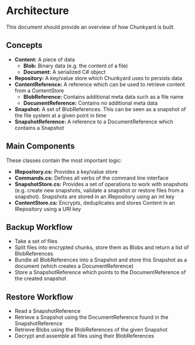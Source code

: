 # Architecture

This document should provide an overview of how Chunkyard is built.

## Concepts

- **Content:** A piece of data
  - **Blob:** Binary data (e.g. the content of a file)
  - **Document:** A serialized C# object
- **Repository:** A key/value store which Chunkyard uses to persists data
- **ContentReference:** A reference which can be used to retrieve content from a
  ContentStore
  - **BlobReference:** Contains additional meta data such as a file name
  - **DocumentReference:** Contains no additional meta data
- **Snapshot:** A set of BlobReferences. This can be seen as a snapshot of the
  file system at a given point in time
- **SnapshotReference:** A reference to a DocumentReference which contains a
  Snapshot

## Main Components

These classes contain the most important logic:

- **IRepository.cs:** Provides a key/value store
- **Commands.cs:** Defines all verbs of the command line interface
- **SnapshotStore.cs:** Provides a set of operations to work with snapshots
  (e.g. create new snapshots, validate a snapshot or restore files from a
  snapshot). Snapshots are stored in an IRepository using an int key
- **ContentStore.cs:** Encrypts, deduplicates and stores Content in an
  IRepository using a URI key

## Backup Workflow

- Take a set of files
- Split files into encrypted chunks, store them as Blobs and return a list of
  BlobReferences
- Bundle all BlobReferences into a Snapshot and store this Snapshot as a
  document (which creates a DocumentReference)
- Store a SnapshotReference which points to the DocumentReference of the created
  snapshot

## Restore Workflow

- Read a SnapshotReference
- Retrieve a Snapshot using the DocumentReference found in the SnapshotReference
- Retrieve Blobs using the BlobReferences of the given Snapshot
- Decrypt and assemble all files using their BlobReferences
